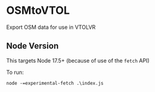 # OSMtoVTOL
 Export OSM data for use in VTOLVR


## Node Version

This targets Node 17.5+ (because of use of the `fetch` API)

To run:

`node -=experimental-fetch .\index.js`